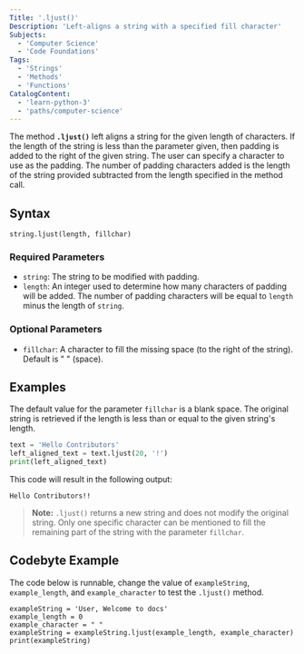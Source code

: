 ```yaml
---
Title: '.ljust()'
Description: 'Left-aligns a string with a specified fill character'
Subjects:
  - 'Computer Science'
  - 'Code Foundations'
Tags:
  - 'Strings'
  - 'Methods'
  - 'Functions'
CatalogContent:
  - 'learn-python-3'
  - 'paths/computer-science'
---
```


The method **`.ljust()`** left aligns a string for the given length of characters. If the length of the string is less than the parameter given, then padding is added to the right of the given string. The user can specify a character to use as the padding. The number of padding characters added is the length of the string provided subtracted from the length specified in the method call.

## Syntax

```pseudo
string.ljust(length, fillchar)
```

### Required Parameters

- `string`: The string to be modified with padding.
- `length`: An integer used to determine how many characters of padding will be added. The number of padding characters will be equal to `length` minus the length of `string`.

### Optional Parameters

- `fillchar`: A character to fill the missing space (to the right of the string). Default is " " (space).

## Examples

The default value for the parameter `fillchar` is a blank space. The original string is retrieved if the length is less than or equal to the given string's length.

```python
text = 'Hello Contributors'
left_aligned_text = text.ljust(20, '!')
print(left_aligned_text)
```

This code will result in the following output:

```shell
Hello Contributors!!
```

> **Note:** `.ljust()` returns a new string and does not modify the original string. Only one specific character can be mentioned to fill the remaining part of the string with the parameter `fillchar`.

## Codebyte Example

The code below is runnable, change the value of `exampleString`, `example_length`, and `example_character` to test the `.ljust()` method.

```codebyte/python
exampleString = 'User, Welcome to docs'
example_length = 0
example_character = " "
exampleString = exampleString.ljust(example_length, example_character)
print(exampleString)
```
